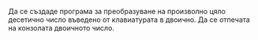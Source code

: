 Да се създаде програма за преобразуване на произволно цяло десетично число въведено от клавиатурата в двоично. Да се отпечата на конзолата двоичното число.
